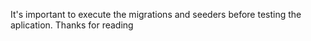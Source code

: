It's important to execute the migrations and seeders before testing the aplication.
Thanks for reading
